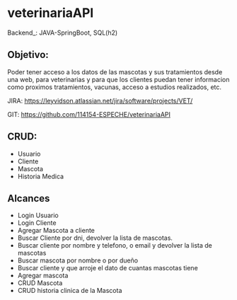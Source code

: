 # veterinariaAPI
Backend_:
JAVA-SpringBoot, SQL(h2)

Objetivo:
-
Poder tener acceso a los datos de las mascotas y sus tratamientos
desde una web, para veterinarias y para que los clientes puedan tener informacion como proximos 
tratamientos, vacunas, acceso a estudios realizados, etc.

JIRA:
https://leyvidson.atlassian.net/jira/software/projects/VET/

GIT:
https://github.com/114154-ESPECHE/veterinariaAPI

CRUD:
-

- Usuario
- Cliente
- Mascota
- Historia Medica

Alcances
-

- Login Usuario
- Login Cliente
- Agregar Mascota a cliente
- Buscar Cliente por dni, devolver la lista de mascotas.
- Buscar cliente por nombre y telefono, o email y devolver la lista de mascotas
- Buscar mascota por nombre o por dueño
- Buscar cliente y que arroje el dato de cuantas mascotas tiene
- Agregar mascota
- CRUD Mascota
- CRUD historia clinica de la Mascota




